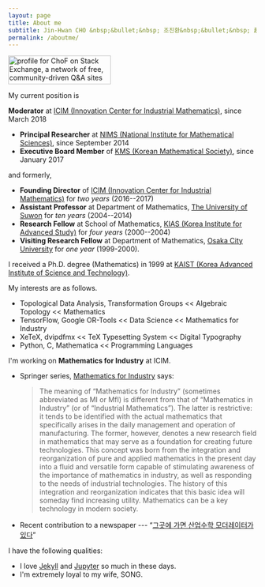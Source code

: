 ```yaml
---
layout: page
title: About me
subtitle: Jin-Hwan CHO &nbsp;&bullet;&nbsp; 조진환&nbsp;&bullet;&nbsp; 趙珍煥
permalink: /aboutme/
---
```


<a href="https://stackexchange.com/users/12595906/chof"><img src="https://stackexchange.com/users/flair/12595906.png" width="208" height="58" alt="profile for ChoF on Stack Exchange, a network of free, community-driven Q&amp;A sites" title="profile for ChoF on Stack Exchange, a network of free, community-driven Q&amp;A sites" /></a>

My current position is

**Moderator** at [ICIM (Innovation Center for Industrial Mathematics)](https://www.icim.or.kr), since March 2018
- **Principal Researcher** at [NIMS (National Institute for Mathematical Sciences)](https://www.nims.re.kr), since September 2014
- **Executive Board Member** of [KMS (Korean Mathematical Society)](http://www.kms.or.kr), since January 2017

and formerly,

- **Founding Director** of [ICIM (Innovation Center for Industrial Mathematics)](https://www.icim.or.kr) for *two years* (2016--2017)
- **Assistant Professor** at Department of Mathematics, [The University of Suwon](http://www.suwon.ac.kr) for *ten years* (2004--2014)
- **Research Fellow** at School of Mathematics, [KIAS (Korea Institute for Advanced Study)](http://www.kias.re.kr) for *four years* (2000--2004)
- **Visiting Research Fellow** at Department of Mathematics, [Osaka City University](http://www.osaka-cu.ac.jp) for *one year* (1999-2000).

I received a Ph.D. degree (Mathematics) in 1999 at [KAIST (Korea Advanced Institute of Science and Technology)](http://www.kaist.edu).

My interests are as follows.

- Topological Data Analysis, Transformation Groups << Algebraic Topology << Mathematics
- TensorFlow, Google OR-Tools << Data Science << Mathematics for Industry
- XeTeX, dvipdfmx << TeX Typesetting System << Digital Typography
- Python, C, Mathematica << Programming Languages

I'm working on **Mathematics for Industry** at ICIM.

- Springer series, [Mathematics for Industry](http://www.springer.com/series/13254) says:

   > The meaning of “Mathematics for Industry” (sometimes abbreviated as MI or MfI) is different from that of “Mathematics in Industry” (or of “Industrial Mathematics”).
     The latter is restrictive: it tends to be identified with the actual mathematics that specifically arises in the daily management and operation of manufacturing.
     The former, however, denotes a new research field in mathematics that may serve as a foundation for creating future technologies.
     This concept was born from the integration and reorganization of pure and applied mathematics in the present day into a fluid and versatile form capable of stimulating awareness of the importance of mathematics in industry, as well as responding to the needs of industrial technologies.
     The history of this integration and reorganization indicates that this basic idea will someday find increasing utility.
     Mathematics can be a key technology in modern society.

- Recent contribution to a newspaper --- “[그곳에 가면 산업수학 모더레이터가 있다](https://www.icim.or.kr/press/2016/07/22/joongdoilbo-science-review.html)”

I have the following qualities:

- I love [Jekyll](https://jekyllrb.com) and [Jupyter](http://jupyter.org) so much in these days.
- I'm extremely loyal to my wife, SONG.
